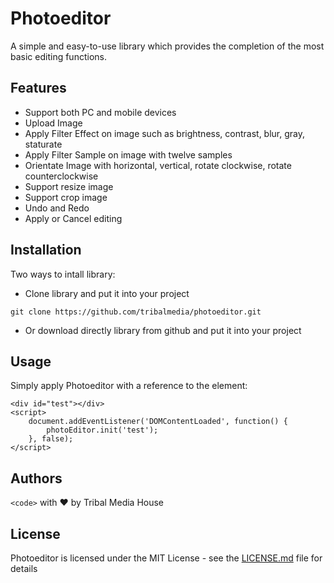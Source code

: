 # Photoeditor

A simple and easy-to-use library which provides the completion of the most basic editing functions.

## Features
* Support both PC and mobile devices
* Upload Image
* Apply Filter Effect on image such as brightness, contrast, blur, gray, staturate 
* Apply Filter Sample on image with twelve samples
* Orientate Image with horizontal, vertical, rotate clockwise, rotate counterclockwise
* Support resize image
* Support crop image
* Undo and Redo 
* Apply or Cancel editing 

## Installation
Two ways to intall library: 
* Clone library and put it into your project 

```
git clone https://github.com/tribalmedia/photoeditor.git
```

* Or download directly library from github and put it into your project

## Usage
Simply apply Photoeditor with a reference to the element:
```
<div id="test"></div>
<script>
    document.addEventListener('DOMContentLoaded', function() {
        photoEditor.init('test');
    }, false);
</script>

```

## Authors

`<code>` with ❤ by Tribal Media House


## License

Photoeditor is licensed under the MIT License - see the [LICENSE.md](LICENSE.md) file for details


